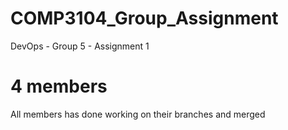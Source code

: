 # COMP3104_Group_Assignment
DevOps - Group 5 - Assignment 1
# 4 members
All members has done working on their branches and merged
